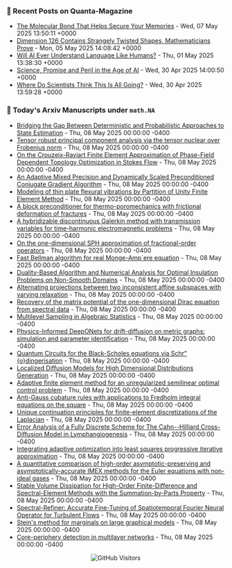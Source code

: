 ### 📝 Recent Posts on Quanta-Magazine
<!-- quanta starts -->
* <a href="https://www.quantamagazine.org/the-molecular-bond-that-helps-secure-your-memories-20250507/">The Molecular Bond That Helps Secure Your Memories</a> - Wed, 07 May 2025 13:50:11 +0000
* <a href="https://www.quantamagazine.org/dimension-126-contains-strangely-twisted-shapes-mathematicians-prove-20250505/">Dimension 126 Contains Strangely Twisted Shapes, Mathematicians Prove</a> - Mon, 05 May 2025 14:08:42 +0000
* <a href="https://www.quantamagazine.org/will-ai-ever-understand-language-like-humans-20250501/">Will AI Ever Understand Language Like Humans?</a> - Thu, 01 May 2025 13:38:30 +0000
* <a href="https://www.quantamagazine.org/ai-changes-science-and-math-forever-20250430/">Science, Promise and Peril in the Age of AI</a> - Wed, 30 Apr 2025 14:00:50 +0000
* <a href="https://www.quantamagazine.org/where-do-scientists-think-this-is-all-going-20250430/">Where Do Scientists Think This Is All Going?</a> - Wed, 30 Apr 2025 13:59:28 +0000
<!-- quanta ends -->


### 📝 Today's Arxiv Manuscripts under ``math.NA``
<!-- arxiv-math-na starts -->
* <a href="https://arxiv.org/abs/2505.04004">Bridging the Gap Between Deterministic and Probabilistic Approaches to State Estimation</a> - Thu, 08 May 2025 00:00:00 -0400
* <a href="https://arxiv.org/abs/2505.04063">Tensor robust principal component analysis via the tensor nuclear over Frobenius norm</a> - Thu, 08 May 2025 00:00:00 -0400
* <a href="https://arxiv.org/abs/2505.04120">On the Crouzeix-Raviart Finite Element Approximation of Phase-Field Dependent Topology Optimization in Stokes Flow</a> - Thu, 08 May 2025 00:00:00 -0400
* <a href="https://arxiv.org/abs/2505.04155">An Adaptive Mixed Precision and Dynamically Scaled Preconditioned Conjugate Gradient Algorithm</a> - Thu, 08 May 2025 00:00:00 -0400
* <a href="https://arxiv.org/abs/2505.04227">Modeling of thin plate flexural vibrations by Partition of Unity Finite Element Method</a> - Thu, 08 May 2025 00:00:00 -0400
* <a href="https://arxiv.org/abs/2505.04247">A block preconditioner for thermo-poromechanics with frictional deformation of fractures</a> - Thu, 08 May 2025 00:00:00 -0400
* <a href="https://arxiv.org/abs/2505.04288">A hybridizable discontinuous Galerkin method with transmission variables for time-harmonic electromagnetic problems</a> - Thu, 08 May 2025 00:00:00 -0400
* <a href="https://arxiv.org/abs/2505.04350">On the one-dimensional SPH approximation of fractional-order operators</a> - Thu, 08 May 2025 00:00:00 -0400
* <a href="https://arxiv.org/abs/2505.04370">Fast Bellman algorithm for real Monge-Amp`ere equation</a> - Thu, 08 May 2025 00:00:00 -0400
* <a href="https://arxiv.org/abs/2505.04571">Duality-Based Algorithm and Numerical Analysis for Optimal Insulation Problems on Non-Smooth Domains</a> - Thu, 08 May 2025 00:00:00 -0400
* <a href="https://arxiv.org/abs/2505.03982">Alternating projections between two inconsistent affine subspaces with varying relaxation</a> - Thu, 08 May 2025 00:00:00 -0400
* <a href="https://arxiv.org/abs/2505.04010">Recovery of the matrix potential of the one-dimensional Dirac equation from spectral data</a> - Thu, 08 May 2025 00:00:00 -0400
* <a href="https://arxiv.org/abs/2505.04062">Multilevel Sampling in Algebraic Statistics</a> - Thu, 08 May 2025 00:00:00 -0400
* <a href="https://arxiv.org/abs/2505.04263">Physics-Informed DeepONets for drift-diffusion on metric graphs: simulation and parameter identification</a> - Thu, 08 May 2025 00:00:00 -0400
* <a href="https://arxiv.org/abs/2505.04304">Quantum Circuits for the Black-Scholes equations via Schr"{o}dingerisation</a> - Thu, 08 May 2025 00:00:00 -0400
* <a href="https://arxiv.org/abs/2505.04417">Localized Diffusion Models for High Dimensional Distributions Generation</a> - Thu, 08 May 2025 00:00:00 -0400
* <a href="https://arxiv.org/abs/2505.04439">Adaptive finite element method for an unregularized semilinear optimal control problem</a> - Thu, 08 May 2025 00:00:00 -0400
* <a href="https://arxiv.org/abs/2311.15967">Anti-Gauss cubature rules with applications to Fredholm integral equations on the square</a> - Thu, 08 May 2025 00:00:00 -0400
* <a href="https://arxiv.org/abs/2410.08963">Unique continuation principles for finite-element discretizations of the Laplacian</a> - Thu, 08 May 2025 00:00:00 -0400
* <a href="https://arxiv.org/abs/2411.06488">Error Analysis of a Fully Discrete Scheme for The Cahn--Hilliard Cross-Diffusion Model in Lymphangiogenesis</a> - Thu, 08 May 2025 00:00:00 -0400
* <a href="https://arxiv.org/abs/2501.10170">Integrating adaptive optimization into least squares progressive iterative approximation</a> - Thu, 08 May 2025 00:00:00 -0400
* <a href="https://arxiv.org/abs/2501.12733">A quantitative comparison of high-order asymptotic-preserving and asymptotically-accurate IMEX methods for the Euler equations with non-ideal gases</a> - Thu, 08 May 2025 00:00:00 -0400
* <a href="https://arxiv.org/abs/2503.12670">Stable Volume Dissipation for High-Order Finite-Difference and Spectral-Element Methods with the Summation-by-Parts Property</a> - Thu, 08 May 2025 00:00:00 -0400
* <a href="https://arxiv.org/abs/2405.17211">Spectral-Refiner: Accurate Fine-Tuning of Spatiotemporal Fourier Neural Operator for Turbulent Flows</a> - Thu, 08 May 2025 00:00:00 -0400
* <a href="https://arxiv.org/abs/2410.11771">Stein's method for marginals on large graphical models</a> - Thu, 08 May 2025 00:00:00 -0400
* <a href="https://arxiv.org/abs/2412.04179">Core-periphery detection in multilayer networks</a> - Thu, 08 May 2025 00:00:00 -0400
<!-- arxiv-math-na ends -->

<div align="center">
  
![GitHub Visitors](https://api.visitorbadge.io/api/visitors?path=https%3A%2F%2Fgithub.com%2Flowrank&label=profile%20views&labelColor=%231e1e2e&countColor=%23cba6f7)



</div>
